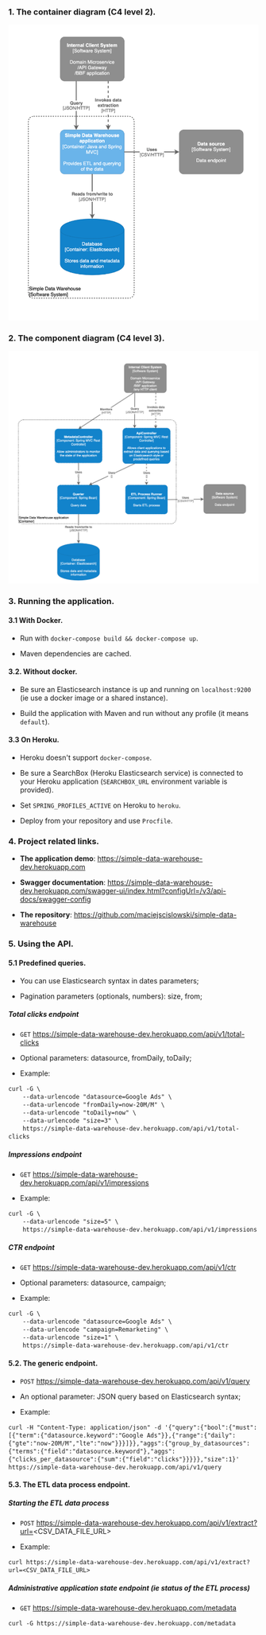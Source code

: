 ### 1. The container diagram (C4 level 2).

![C4 level 2 container diagram](docs/c4_level2_container_diagram.png)

### 2. The component diagram (C4 level 3).

![C4 level 3 component diagram](docs/c4_level3_component_diagram.png)

### 3. Running the application.

#### 3.1 With Docker.

- Run with `docker-compose build && docker-compose up`.

- Maven dependencies are cached. 

#### 3.2. Without docker.

- Be sure an Elasticsearch instance is up and running on `localhost:9200` (ie use a docker image or a shared instance).

- Build the application with Maven and run without any profile (it means `default`).

#### 3.3 On Heroku.

- Heroku doesn't support `docker-compose`.

- Be sure a SearchBox (Heroku Elasticsearch service) is connected to your Heroku application (`SEARCHBOX_URL` environment variable is provided).

- Set `SPRING_PROFILES_ACTIVE` on Heroku to `heroku`.

- Deploy from your repository and use `Procfile`.

### 4. Project related links.

* **The application demo**: https://simple-data-warehouse-dev.herokuapp.com

* **Swagger documentation**: https://simple-data-warehouse-dev.herokuapp.com/swagger-ui/index.html?configUrl=/v3/api-docs/swagger-config

* **The repository**: https://github.com/maciejscislowski/simple-data-warehouse

### 5. Using the API.

#### 5.1 Predefined queries.
 
- You can use Elasticsearch syntax in dates parameters; 
 
- Pagination parameters (optionals, numbers): size, from;

##### Total clicks endpoint

- `GET` https://simple-data-warehouse-dev.herokuapp.com/api/v1/total-clicks

- Optional parameters: datasource, fromDaily, toDaily;

- Example: 
```
curl -G \
    --data-urlencode "datasource=Google Ads" \
    --data-urlencode "fromDaily=now-20M/M" \
    --data-urlencode "toDaily=now" \
    --data-urlencode "size=3" \
    https://simple-data-warehouse-dev.herokuapp.com/api/v1/total-clicks
```

##### Impressions endpoint

- `GET` https://simple-data-warehouse-dev.herokuapp.com/api/v1/impressions

- Example:
```
curl -G \
    --data-urlencode "size=5" \
    https://simple-data-warehouse-dev.herokuapp.com/api/v1/impressions
```

##### CTR endpoint

- `GET` https://simple-data-warehouse-dev.herokuapp.com/api/v1/ctr

- Optional parameters: datasource, campaign;

- Example:
```
curl -G \
    --data-urlencode "datasource=Google Ads" \
    --data-urlencode "campaign=Remarketing" \
    --data-urlencode "size=1" \
    https://simple-data-warehouse-dev.herokuapp.com/api/v1/ctr
```

#### 5.2. The generic endpoint.

- `POST` https://simple-data-warehouse-dev.herokuapp.com/api/v1/query

- An optional parameter: JSON query based on Elasticsearch syntax;

- Example:
```
curl -H "Content-Type: application/json" -d '{"query":{"bool":{"must":[{"term":{"datasource.keyword":"Google Ads"}},{"range":{"daily":{"gte":"now-20M/M","lte":"now"}}}]}},"aggs":{"group_by_datasources":{"terms":{"field":"datasource.keyword"},"aggs":{"clicks_per_datasource":{"sum":{"field":"clicks"}}}}},"size":1}' https://simple-data-warehouse-dev.herokuapp.com/api/v1/query
```

#### 5.3. The ETL data process endpoint.

##### Starting the ETL data process

- `POST` https://simple-data-warehouse-dev.herokuapp.com/api/v1/extract?url=<CSV_DATA_FILE_URL>

- Example:
```
curl https://simple-data-warehouse-dev.herokuapp.com/api/v1/extract?url=<CSV_DATA_FILE_URL>
```

##### Administrative application state endpoint (ie status of the ETL process)

- `GET` https://simple-data-warehouse-dev.herokuapp.com/metadata

```
curl -G https://simple-data-warehouse-dev.herokuapp.com/metadata
```
